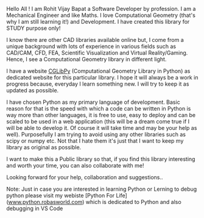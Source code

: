 Hello All ! I am Rohit Vijay Bapat a Software Developer by profession. I am a Mechanical Engineer and like Maths. I love Computational Geometry (that's why I am still learning it!) and Development. I have created this library for STUDY purpose only!

I know there are other CAD libraries available online but, I come from a unique background with lots of experience in various fields such as CAD/CAM, CFD, FEA, Scientific Visualization and Virtual Reality/Gaming. Hence, I see a Computational Geometry library in different light.

I have a website [CGLibPy](www.cg.robaswrold.com) (Computational Geometry Library in Python) as dedicated website for this particular library. I hope it will always be a work in progress because, everyday I learn something new. I will try to keep it as updated as possible.

I have chosen Python as my primary language of development. Basic reason for that is the speed with which a code can be written in Python is way more than other languages, it is free to use, easy to deploy and can be scaled to be used in a web application (this will be a dream come true if I will be able to develop it. Of course it will take time and may be your help as well). Purposefully I am trying to avoid using any other libraries such as scipy or numpy etc. Not that I hate them it's just that I want to keep my library as original as possible.

I want to make this a Public library so that, if you find this library interesting and worth your time, you can also collaborate with me!

Looking forward for your help, collaboration and suggestions..

Note:
Just in case you are interested in learning Python or Lerning to debug python please visit my webiste [Python For Life] (www.python.robasworld.com) which is dedicated to Python and also debugging in VS Code

